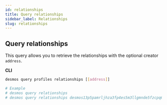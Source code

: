 ```yaml
---
id: relationships
title: Query relationships
sidebar_label: Relationships
slug: relationships
---
```


## Query relationships
This query allows you to retrieve the relationships with the optional creator `address`.

**CLI**
```bash
desmos query profiles relationships [[address]]

# Example
# desmos query relationships
# desmos query relationships desmos13p5pamrljhza3fp4es5m3llgmnde5fzcpq6nud
```